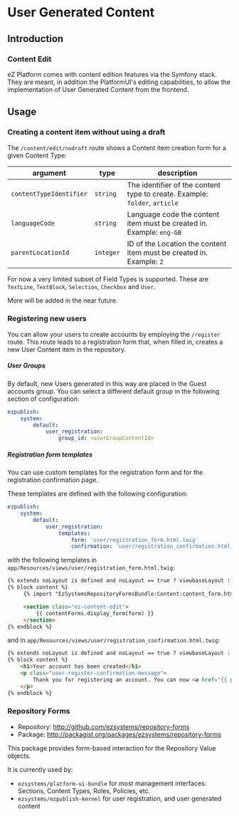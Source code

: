 # User Generated Content

## Introduction

### Content Edit

eZ Platform comes with content edition features via the Symfony stack. They are meant, in addition the PlatformUI's editing capabilities, to allow the implementation of User Generated Content from the frontend.

## Usage

### Creating a content item without using a draft

The `/content/edit/nodraft` route shows a Content item creation form for a given Content Type:

| argument                | type      | description                                                                |
|-------------------------|-----------|----------------------------------------------------------------------------|
| `contentTypeIdentifier` | `string`  | The identifier of the content type to create. Example: `folder`, `article` |
| `languageCode`          | `string`  | Language code the content item must be created in. Example: `eng-GB`       |
| `parentLocationId`      | `integer` | ID of the Location the content item must be created in. Example: `2`       |

For now a very limited subset of Field Types is supported. These are `TextLine`, `TextBlock`, `Selection`, `Checkbox` and `User`.

More will be added in the near future.

### Registering new users

You can allow your users to create accounts by employing the `/register` route. This route leads to a registration form that, when filled in, creates a new User Content item in the repository.

##### User Groups

By default, new Users generated in this way are placed in the Guest accounts group. You can select a different default group in the following section of configuration:

``` yaml
ezpublish:
    system:
        default:
            user_registration:
                group_id: <userGroupContentId>
```

##### Registration form templates

You can use custom templates for the registration form and for the registration confirmation page.

These templates are defined with the following configuration:

``` yaml
ezpublish:
    system:
        default:
            user_registration:
                templates:
                    form: 'user/registration_form.html.twig'
                    confirmation: 'user/registration_confirmation.html.twig'
```

with the following templates in `app/Resources/views/user/registration_form.html.twig`:

``` html
{% extends noLayout is defined and noLayout == true ? viewbaseLayout : pagelayout %}
{% block content %}
     {% import "EzSystemsRepositoryFormsBundle:Content:content_form.html.twig" as contentForms %}

     <section class="ez-content-edit">
         {{ contentForms.display_form(form) }}
     </section>
{% endblock %}
```

and in `app/Resources/views/user/registration_confirmation.html.twig`:

``` html
{% extends noLayout is defined and noLayout == true ? viewbaseLayout : pagelayout %}
{% block content %}
    <h1>Your account has been created</h1>
    <p class="user-register-confirmation-message">
        Thank you for registering an account. You can now <a href="{{ path('login') }}">login</a>.
    </p>
{% endblock %}
```

### Repository Forms

- Repository: <http://github.com/ezsystems/repository-forms>
- Package: <http://packagist.org/packages/ezsystems/repository-forms>

This package provides form-based interaction for the Repository Value objects.

It is currently used by:

- `ezsystems/platform-ui-bundle` for most management interfaces: Sections, Content Types, Roles, Policies, etc.
- `ezsystems/ezpublish-kernel` for user registration, and user generated content
